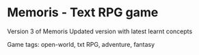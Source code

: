 # Memoris - Text RPG game
Version 3 of Memoris
Updated version with latest learnt concepts

Game tags: open-world, txt RPG, adventure, fantasy
